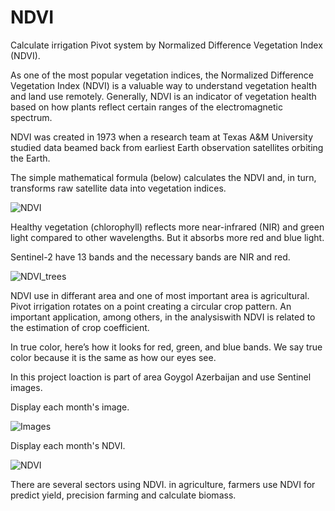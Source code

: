 # NDVI

Calculate irrigation Pivot system by Normalized Difference Vegetation Index (NDVI).

As one of the most popular vegetation indices, the Normalized Difference Vegetation Index (NDVI) is a valuable way to understand vegetation health and land use remotely.
Generally, NDVI is an indicator of vegetation health based on how plants reflect certain ranges of the electromagnetic spectrum.

NDVI was created in 1973 when a research team at Texas A&M University studied data beamed back from earliest Earth observation satellites orbiting the Earth.

The simple mathematical formula (below) calculates the NDVI and, in turn, transforms raw satellite data into vegetation indices.

![NDVI](https://user-images.githubusercontent.com/62169942/170890178-9de7ef3e-cb6a-46d7-bf8d-9d1e1591b191.png)


Healthy vegetation (chlorophyll) reflects more near-infrared (NIR) and green light compared to other wavelengths. But it absorbs more red and blue light.

Sentinel-2 have 13 bands and the necessary bands are NIR and red.

![NDVI_trees](https://user-images.githubusercontent.com/62169942/170891691-e066a1d8-09ca-4f72-9c2f-6b39a313cf0f.png)


NDVI use in differant area and one of most important area is agricultural. Pivot irrigation rotates on a point creating a circular crop pattern. An important application, among others, in the analysiswith NDVI is related to the estimation of crop coefficient.

In true color, here’s how it looks for red, green, and blue bands. We say true color because it is the same as how our eyes see.


In this project loaction is part of area Goygol Azerbaijan and use Sentinel images.

Display each month's image.

![Images](https://user-images.githubusercontent.com/62169942/170891623-de6e4caf-b294-45d6-9a74-618e61f57296.png)

Display each month's NDVI.

![NDVI](https://user-images.githubusercontent.com/62169942/170891653-548108c7-ac10-4aee-8760-35fda69ba0b7.png)

There are several sectors using NDVI. in agriculture, farmers use NDVI for predict yield, precision farming and calculate biomass.


